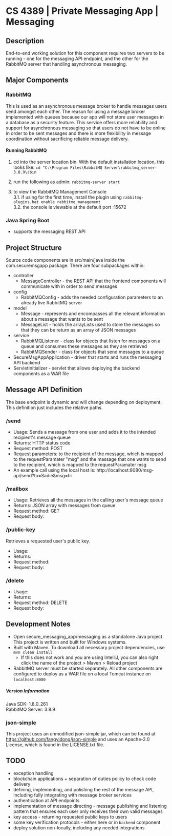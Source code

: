# CS 4389 | Private Messaging App | Messaging

## Description
End-to-end working solution for this component requires two servers to be running - one for the messaging API endpoint, and the other for the RabbitMQ server that handling asynchronous messaging.

## Major Components

### RabbitMQ
This is used as an asynchronous message broker to handle messages users send amongst each other. The reason for using a message broker implemented with queues because our app will not store user messages in a database as a security feature. This service offers more reliability and support for asynchronous messaging so that users do not have to be online in order to be sent messages and there is more flexibility in message coordination without sacrificing reliable message delivery.

#### Running RabbitMQ
1. cd into the server location bin. With the default installation location, this looks like: `cd "C:\Program Files\RabbitMQ Server\rabbitmq_server-3.8.9\sbin`  

2. run the following as admin: `rabbitmq-server start`  

3. to view the RabbitMQ Management Console  
    3.1. if using for the first time, install the plugin using `rabbitmq-plugins.bat enable rabbitmq_management`  
    3.2. the console is viewable at the default port :15672
    
### Java Spring Boot
* supports the messaging REST API


## Project Structure 
Source code components are in src/main/java inside the com.securemsgapp package. There are four subpackages within:
* controller
    * MessageController - the REST API that the frontend components will communicate with in order to send messages
* config
    * RabbitMQConfig - adds the needed configuration parameters to an already live RabbitMQ server
* model
    * Message - represents and encompasses all the relevant information about a message that wants to be sent
	* MessageList - holds the arrayLists used  to store the messages so that they can be return as an array of JSON messages
* service
    * RabbitMQListener - class for objects that listen for messages on a queue and consumes these messages as they are retrieved
    * RabbitMQSender - class for objects that send messages to a queue
* SecureMsgAppApplication - driver that starts and runs the messaging API backend
* ServletInitializer - servlet that allows deploying the backend components as a WAR file
    
## Message API Definition
The base endpoint is dynamic and will change depending on deployment. This definition just includes the relative paths.  

### /send
* Usage: Sends a message from one user and adds it to the intended recipient's message queue
* Returns: HTTP status code
* Request method: POST
* Request parameters: to the recipient of the message, which is mapped to the requestParamater "msg" and the massage that one wants to send to the recipient, which is mapped to the requestParamater msg
* An example call using the local host is: http://localhost:8080/msg-api/send?to=Sadie&msg=hi

### /mailbox
* Usage: Retrieves all the messages in the calling user's message queue
* Returns: JSON array with messages from queue
* Request method: GET
* Request body: <empty>  

### /public-key
Retrieves a requested user's public key.
* Usage:
* Returns:
* Request method:
* Request body:  

### /delete
* Usage:
* Returns:
* Request method: DELETE
* Request body:  
    
## Development Notes
* Open secure_messaging_app/messaging as a standalone Java project. This project is written and built for Windows systems.
* Built with Maven. To download all necessary project dependencies, use `mvn clean install`
    * If this does not work and you are using IntelliJ, you can also right click the name of the project > Maven > Reload project
* RabbitMQ server must be started separately. All other components are configured to deploy as a WAR file on a local Tomcat instance on `localhost:8080`

##### Version Information
Java SDK:           1.8.0_261  
RabbitMQ Server:    3.8.9

### json-simple
This project uses an unmodified json-simple jar, which can be found at https://github.com/fangyidong/json-simple
and uses an Apache-2.0 License, which is found in the LICENSE.txt file.

## TODO
* exception handling
* blockchain applications + separation of duties policy to check code delivery
* defining, implementing, and polishing the rest of the message API, including fully integrating with message broker services
* authentication at API endpoints
* implementation of message directing - message publishing and listening pattern that ensures each user only receives their own valid messages
* key access - returning requested public keys to users
* some key verification protocols - either here or in `backend` component
* deploy solution non-locally, including any needed integrations